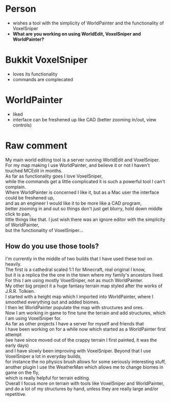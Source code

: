 Person
======
- wishes a tool with the simplicity of WorldPainter and the functionality of VoxelSniper
- **What are you working on using WorldEdit, VoxelSniper and WorldPainter?**

Bukkit VoxelSniper
==================
- loves its functionality
- commands are complecated

WorldPainter
============
- liked
- interface can be freshened up like CAD (better zooming in/out, view controls)

Raw comment
===========

My main world editing tool is a server running WorldEdit and VoxelSniper.<br>
For my map making I use WorldPainter, and believe it or not I haven't touched MCEdit in months.<br>
As far as functionality goes I love VoxelSniper,<br>
while the commands get a little complicated it is such a powerful tool I can't complain.<br>
Where WorldPainter is concerned I like it, but as a Mac user the interface could be freshened up,<br>
and as an engineer I would like it to be more like a CAD program,<br>
better zooming in and out so things don't just get blurry, hold down middle click to pan,<br>
little things like that. I just wish there was an ignore editor with the simplicity of WorldPainter,<br>
but the functionality of VoxelSniper...

How do you use those tools?
---------------------------
I'm currently in the middle of two builds that I have used these tool on heavily.<br>
The first is a cathedral scaled 1:1 for Minecraft, real original I know,<br>
but it is a replica the the one in the town where my family's ancestors lived.<br>
For this I am using mostly VoxelSniper, not as much WorldPainter.<br>
My other big project it a huge fantasy terrain map styled after the works of J.R.R. Tolkien.<br>
I started with a height map which I imported into WorldPainter, where I smoothed everything out and added biomes.<br>
I then let WorldPainter populate the map with structures and ores.<br>
Now I am working in game to fine tune the terrain and add structures, which I am using VoxelSniper for.<br>
As far as other projects I have a server for myself and friends that<br>
I have been working on for a while now which started as a WorldPainter first attempt<br>
(we have since moved out of the crappy terrain I first painted, it was the early days)<br>
and I have slowly been improving with VoxelSniper. Beyond that I use VoxelSniper a lot in everyday builds,<br>
for instance the no physics brush allows for some seriously interesting stuff,<br>
another plugin I use the WeatherMan which allows me to change biomes in game on the fly,<br>
which is really helpful for terrain editing.<br>
Overall I focus more on terrain with tools like VoxelSniper and WorldPainter,<br>
and do a lot of my structures by hand, unless they are really large and/or repetitive.